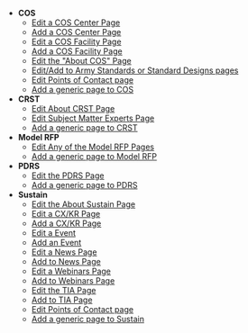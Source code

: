- **COS**
  - [Edit a COS Center Page](#Edit-A-Page)
  - [Add a COS Center Page](#Add-a-page)
  - [Edit a COS Facility Page](#Edit-A-Page)
  - [Add a COS Facility Page](#Add-a-page)
  - [Edit the "About COS" Page](#Edit-A-Page)
  - [Edit/Add to Army Standards or Standard Designs pages](#Edit-Army-Standards/Standard-Designs)
  - [Edit Points of Contact page](#Edit-Points-of-Contact-page)
  - [Add a generic page to COS](#Add-a-page)
- **CRST**
  - [Edit About CRST Page](#Edit-A-Page)
  - [Edit Subject Matter Experts Page](#Edit-A-Page)
  - [Add a generic page to CRST](#Add-a-page)
- **Model RFP**
  - [Edit Any of the Model RFP Pages](#Edit-A-Page)
  - [Add a generic page to Model RFP](#Add-a-page)
- **PDRS**
  - [Edit the PDRS Page](#Edit-A-Page)
  - [Add a generic page to PDRS](#Add-a-page)
- **Sustain**
  - [Edit the About Sustain Page](#Edit-A-Page)
  - [Edit a CX/KR Page](#Edit-A-Page)
  - [Add a CX/KR Page](#Add-a-page)
  - [Edit a Event](#Edit-A-Page)
  - [Add an Event](#Add-a-page)
  - [Edit a News Page](#Edit-A-Page)
  - [Add to News Page](#Add-a-page)
  - [Edit a Webinars Page](#Edit-A-Page)
  - [Add to Webinars Page](#Add-a-page)
  - [Edit the TIA Page](#Edit-A-Page)
  - [Add to TIA Page](#Add-a-page)
  - [Edit Points of Contact page](#Edit-Points-of-Contact-page)
  - [Add a generic page to Sustain](#Add-a-page)
